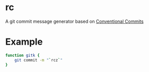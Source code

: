 # rc

A git commit message generator based on [Conventional Commits](https://www.conventionalcommits.org/)

# Example

```sh
function gitk {
    git commit -m "`rcz`"
}
```
